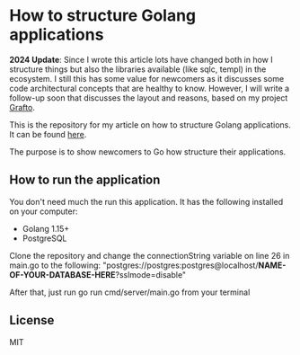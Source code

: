 # How to structure Golang applications

**2024 Update**:
Since I wrote this article lots have changed both in how I structure things but also the libraries available (like sqlc, templ) in the ecosystem. I still this has some value for newcomers as it discusses some code architectural concepts that are healthy to know. However, I will write a follow-up soon that discusses the layout and reasons, based on my project [Grafto](https://github.com/mbv-labs/grafto).

This is the repository for my article on how to structure Golang applications. It can be found [here](https://mortenvistisen.com/posts/practical-approach-to-structuring-go-apps).

The purpose is to show newcomers to Go how structure their applications.

## How to run the application
You don't need much the run this application. It has the following installed on your computer:
- Golang 1.15+
- PostgreSQL

Clone the repository and change the connectionString variable on line 26 in main.go to the following:
"postgres://postgres:postgres@localhost/**NAME-OF-YOUR-DATABASE-HERE**?sslmode=disable"

After that, just run go run cmd/server/main.go from your terminal

## License
MIT
